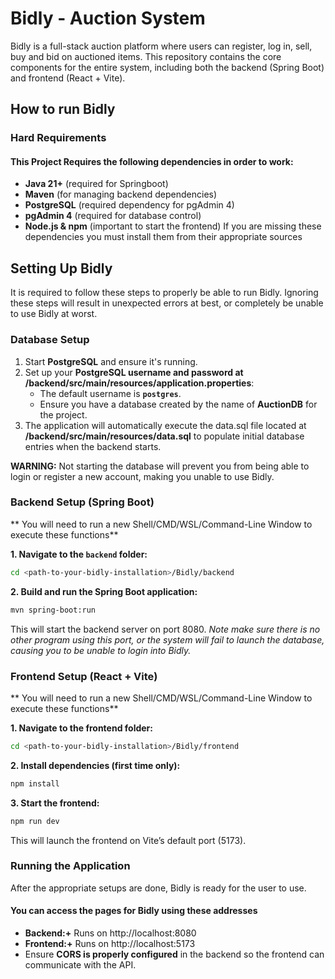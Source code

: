 # Bidly - Auction System
Bidly is a full-stack auction platform where users can register, log in, sell, buy and bid on auctioned items. 
This repository contains the core components for the entire system, including both the backend (Spring Boot) and frontend (React + Vite).

## How to run Bidly

### Hard Requirements
#### This Project Requires the following dependencies in order to work:
- **Java 21+** (required for Springboot)
- **Maven** (for managing backend dependencies)
- **PostgreSQL** (required dependency for pgAdmin 4)
- **pgAdmin 4** (required for database control)
- **Node.js & npm** (important to start the frontend)
If you are missing these dependencies you must install them from their appropriate sources

## Setting Up Bidly
It is required to follow these steps to properly be able to run Bidly. Ignoring these steps will result in unexpected errors at best, or completely be unable to use Bidly at worst.

### Database Setup 

1. Start **PostgreSQL** and ensure it's running.
2. Set up your **PostgreSQL username and password at /backend/src/main/resources/application.properties**:
   - The default username is **`postgres`**.
   - Ensure you have a database created by the name of **AuctionDB** for the project.
3. The application will automatically execute the data.sql file located at **/backend/src/main/resources/data.sql** to populate initial database entries when the backend starts.

**WARNING:** Not starting the database will prevent you from being able to login or register a new account, making you unable to use Bidly.

### Backend Setup (Spring Boot)
** You will need to run a new Shell/CMD/WSL/Command-Line Window to execute these functions**

**1. Navigate to the `backend` folder:**
   ```sh
   cd <path-to-your-bidly-installation>/Bidly/backend
   ```
**2. Build and run the Spring Boot application:**
   ```sh
   mvn spring-boot:run
   ```
   This will start the backend server on port 8080.
   *Note make sure there is no other program using this port, or the system will fail to launch the database, causing you to be unable to login into Bidly.*


### Frontend Setup (React + Vite)
** You will need to run a new Shell/CMD/WSL/Command-Line Window to execute these functions**

**1. Navigate to the frontend folder:**

   ```sh
   cd <path-to-your-bidly-installation>/Bidly/frontend
   ```

**2. Install dependencies (first time only):**

   ```sh
   npm install
   ```

**3. Start the frontend:**

   ```sh
   npm run dev
   ```

This will launch the frontend on Vite’s default port (5173).


### Running the Application

After the appropriate setups are done, Bidly is ready for the user to use.

#### You can access the pages for Bidly using these addresses
- **Backend:+** Runs on http://localhost:8080
- **Frontend:+** Runs on http://localhost:5173
- Ensure **CORS is properly configured** in the backend so the frontend can communicate with the API.
